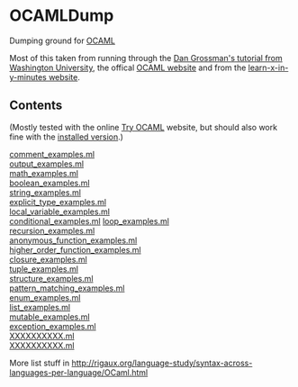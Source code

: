 # OCAMLDump
Dumping ground for [OCAML](https://ocaml.org/)

Most of this taken from running through the [Dan Grossman's tutorial from Washington University](https://homes.cs.washington.edu/~djg/teachingMaterials/gpl/lectures/camlTutorial.pdf), the offical [OCAML website](https://ocaml.org/learn/) and from the [learn-x-in-y-minutes website](https://learnxinyminutes.com/docs/ocaml/).

## Contents

(Mostly tested with the online [Try OCAML](https://try.ocamlpro.com/) website, but should also work fine with the [installed version](https://ocaml.org/docs/install.html).)

[comment_examples.ml](https://github.com/James-P-D/OCAMLDump/blob/master/src/comment_examples.ml)  
[output_examples.ml](https://github.com/James-P-D/OCAMLDump/blob/master/src/output_examples.ml)  
[math_examples.ml](https://github.com/James-P-D/OCAMLDump/blob/master/src/math_examples.ml)  
[boolean_examples.ml](https://github.com/James-P-D/OCAMLDump/blob/master/src/boolean_examples.ml)  
[string_examples.ml](https://github.com/James-P-D/OCAMLDump/blob/master/src/string_examples.ml)  
[explicit_type_examples.ml](https://github.com/James-P-D/OCAMLDump/blob/master/src/explicit_type_examples.ml)  
[local_variable_examples.ml](https://github.com/James-P-D/OCAMLDump/blob/master/src/local_variable_examples.ml)  
[conditional_examples.ml](https://github.com/James-P-D/OCAMLDump/blob/master/src/conditional_examples.ml)
[loop_examples.ml](https://github.com/James-P-D/OCAMLDump/blob/master/src/loop_examples.ml)  
[recursion_examples.ml](https://github.com/James-P-D/OCAMLDump/blob/master/src/recursion_examples.ml)  
[anonymous_function_examples.ml](https://github.com/James-P-D/OCAMLDump/blob/master/src/anonymous_function_examples.ml)  
[higher_order_function_examples.ml](https://github.com/James-P-D/OCAMLDump/blob/master/src/higher_order_function_examples.ml)  
[closure_examples.ml](https://github.com/James-P-D/OCAMLDump/blob/master/src/closure_examples.ml)  
[tuple_examples.ml](https://github.com/James-P-D/OCAMLDump/blob/master/src/tuple_examples.ml)  
[structure_examples.ml](https://github.com/James-P-D/OCAMLDump/blob/master/src/structure_examples.ml)  
[pattern_matching_examples.ml](https://github.com/James-P-D/OCAMLDump/blob/master/src/pattern_matching_examples.ml)  
[enum_examples.ml](https://github.com/James-P-D/OCAMLDump/blob/master/src/enum_examples.ml)  
[list_examples.ml](https://github.com/James-P-D/OCAMLDump/blob/master/src/list_examples.ml)  
[mutable_examples.ml](https://github.com/James-P-D/OCAMLDump/blob/master/src/mutable_examples.ml)  
[exception_examples.ml](https://github.com/James-P-D/OCAMLDump/blob/master/src/exception_examples.ml)  
[XXXXXXXXXX.ml](https://github.com/James-P-D/OCAMLDump/blob/master/src/XXXXXXXXXX.ml)  
[XXXXXXXXXX.ml](https://github.com/James-P-D/OCAMLDump/blob/master/src/XXXXXXXXXX.ml)  

More list stuff in http://rigaux.org/language-study/syntax-across-languages-per-language/OCaml.html

